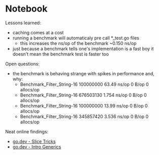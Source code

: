# Notebook

Lessons learned:

- caching comes at a cost
- running a benchmark will automaticaly pre call \*\_test.go files
  - this increases the ns/op of the benchmark ~0.150 ns/op
- just because a benchmark tells one's implementation is a fast boy it doesn't mean the benchmark test is faster too

Open questions:

- the benchmark is behaving strange with spikes in performance and, why:
  - Benchmark_Filter_String-16 100000000 63.49 ns/op 0 B/op 0 allocs/op
  - Benchmark_Filter_String-16 676503130 1.754 ns/op 0 B/op 0 allocs/op
  - Benchmark_Filter_String-16 100000000 13.99 ns/op 0 B/op 0 allocs/op
  - Benchmark_Filter_String-16 345857420 3.536 ns/op 0 B/op 0 allocs/op

Neat online findings:

- [go.dev - Slice Tricks](https://go.dev/wiki/SliceTricks)
- [go.dev - Intro Generics](https://go.dev/blog/intro-generics)

